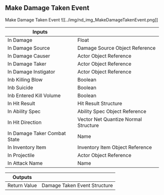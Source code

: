 ## Make Damage Taken Event
Make Damage Taken Event
![[../img/nd_img_MakeDamageTakenEvent.png]]

|Inputs||
|--|--|
| In Damage | Float |
| In Damage Source | Damage Source Object Reference |
| In Damage Causer | Actor Object Reference |
| In Damage Taker | Actor Object Reference |
| In Damage Instigator | Actor Object Reference |
| Inb Killing Blow | Boolean |
| Inb Suicide | Boolean |
| Inb Entered Kill Volume | Boolean |
| In Hit Result | Hit Result Structure |
| In Ability Spec | Ability Spec Object Reference |
| In Hit Direction | Vector Net Quantize Normal Structure |
| In Damage Taker Combat State | Name |
| In Inventory Item | Inventory Item Object Reference |
| In Projectile | Actor Object Reference |
| In Attack Name | Name |

|Outputs||
|--|--|
| Return Value | Damage Taken Event Structure |
